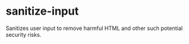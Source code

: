 # sanitize-input

Sanitizes user input to remove harmful HTML and other such potential security risks.
